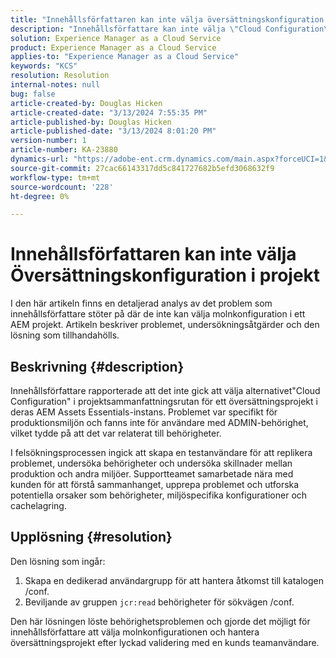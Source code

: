 ```yaml
---
title: "Innehållsförfattaren kan inte välja översättningskonfiguration i projekt"
description: "Innehållsförfattare kan inte välja \"Cloud Configuration\" i ett AEM projekt, vilket gör att de inte kan hantera översättningskonfigurationer effektivt."
solution: Experience Manager as a Cloud Service
product: Experience Manager as a Cloud Service
applies-to: "Experience Manager as a Cloud Service"
keywords: "KCS"
resolution: Resolution
internal-notes: null
bug: false
article-created-by: Douglas Hicken
article-created-date: "3/13/2024 7:55:35 PM"
article-published-by: Douglas Hicken
article-published-date: "3/13/2024 8:01:20 PM"
version-number: 1
article-number: KA-23880
dynamics-url: "https://adobe-ent.crm.dynamics.com/main.aspx?forceUCI=1&pagetype=entityrecord&etn=knowledgearticle&id=f33498a3-73e1-ee11-904d-6045bd006704"
source-git-commit: 27cac66143317dd5c841727682b5efd3068632f9
workflow-type: tm+mt
source-wordcount: '228'
ht-degree: 0%

---
```


# Innehållsförfattaren kan inte välja Översättningskonfiguration i projekt


I den här artikeln finns en detaljerad analys av det problem som innehållsförfattare stöter på där de inte kan välja molnkonfiguration i ett AEM projekt. Artikeln beskriver problemet, undersökningsåtgärder och den lösning som tillhandahölls.

## Beskrivning {#description}


Innehållsförfattare rapporterade att det inte gick att välja alternativet&quot;Cloud Configuration&quot; i projektsammanfattningsrutan för ett översättningsprojekt i deras AEM Assets Essentials-instans. Problemet var specifikt för produktionsmiljön och fanns inte för användare med ADMIN-behörighet, vilket tydde på att det var relaterat till behörigheter.

I felsökningsprocessen ingick att skapa en testanvändare för att replikera problemet, undersöka behörigheter och undersöka skillnader mellan produktion och andra miljöer. Supportteamet samarbetade nära med kunden för att förstå sammanhanget, upprepa problemet och utforska potentiella orsaker som behörigheter, miljöspecifika konfigurationer och cachelagring.


## Upplösning {#resolution}


Den lösning som ingår:

1. Skapa en dedikerad användargrupp för att hantera åtkomst till katalogen /conf.
2. Beviljande av gruppen `jcr:read` behörigheter för sökvägen /conf.


Den här lösningen löste behörighetsproblemen och gjorde det möjligt för innehållsförfattare att välja molnkonfigurationen och hantera översättningsprojekt efter lyckad validering med en kunds teamanvändare.
